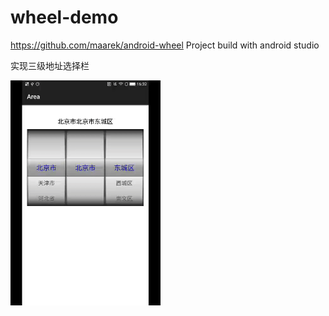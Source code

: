 # wheel-demo
https://github.com/maarek/android-wheel Project build with android studio
<p>实现三级地址选择栏</p>
<img src="./screenshot_area.gif" width = "240" height = "360" alt="演示" align=center />
